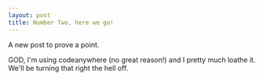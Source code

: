 ```yaml
---
layout: post
title: Number Two, here we go!
---
```


A new post to prove a point.

GOD, I'm using codeanywhere (no great reason!) and I pretty much loathe it. We'll be turning that right the hell off.